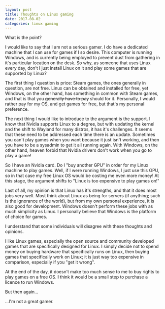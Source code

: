 ```yaml
---
layout: post
title: Thoughts on Linux gaming
date: 2017-08-02
categories: linux gaming
---
```

What is the point?

I would like to say that I am not a serious gamer. I do have a dedicated machine that I can use for games if I so desire. This computer is running Windows, and is currently being employed to prevent dust from gathering in it's particular location on the desk. So why, as someone that uses Linux every day, don't I just install Linux on it and play some games that are supported by Linux?

The first thing I question is price: Steam games, the ones generally in question, are not free. Linux can be obtained and installed for free, yet Windows, on the other hand, has something in common with Steam games, and that is that you
<span style="text-decoration-line: line-through;">generally have to pay</span>
should for it. Personally, I would rather pay for my OS, and get games for free, but that's my personal preference.

The next thing I would like to introduce to the argument is the support. I know that Nvidia supports Linux to a degree, but with updating the kernel and the shift to Wayland for many distros, it has it's challenges. It seems that these need to be addressed each time there is an update. Sometimes you can't play games when you want because it just isn't working, and then you have to be a sysadmin to get it all running again. With Windows, on the other hand, heaven forbid that Nvidia drivers don't work when you go to play a game!

So I have an Nvidia card. Do I "buy another GPU" in order for my Linux machine to play games. Well, if I were running Windows, I just use this GPU, so in that case my free Linux OS would be costing me even more money! At this stage, the argument shifts to "Linux is too expensive to play games on!"

Last of all, my opinion is that Linux has it's strengths, and that it does most jobs very well. Most think about Linux as being for servers (if anything; such is the ignorance of the world), but from my own personal experience, it is also good for development. Windows doesn't perform these jobs with as much simplicity as Linux. I personally believe that Windows is the platform of choice for games.

I understand that some individuals will disagree with these thoughts and opinions.

I like Linux games, especially the open source and community developed games that are specifically designed for Linux. I simply decide not to spend money on buying hardware that specifically runs on Linux, then buying games that specifically work on Linux; it is just way too expensive in comparison, especially if you "get it wrong".

At the end of the day, it doesn't make too much sense to me to buy rights to play games on a free OS. I think it would be a small step to purchase a licence to run Windows.

But then again...

...I'm not a great gamer.

